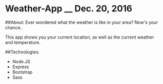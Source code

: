 # Weather-App __ Dec. 20, 2016

##About:
  Ever wondered what the weather is like in your area? Now's your chance..
  
  This app shows you your current location, as well as the current weather and temperature.

##Technologies:
  + Node.JS
  + Express
  + Bootstrap
  + Sass
 
 
